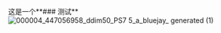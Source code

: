 这是一个**### 测试**
![000004_447056958_ddim50_PS7 5_a_bluejay_ generated  (1)](https://github.com/zhouping/zhouping.github.io/assets/3362581/8ee36e2d-68d0-4086-b403-b8a3657acd74)
